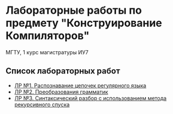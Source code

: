 # Лабораторные работы по предмету "Конструирование Компиляторов"
МГТУ, 1 курс магистратуры ИУ7

## Список лабораторных работ
+ [ЛР №1. Распознавание цепочек регулярного языка](lab1)
+ [ЛР №2. Преобразования грамматик](lab2)
+ [ЛР №3. Синтаксический разбор с использованием метода рекурсивного спуска](lab3)